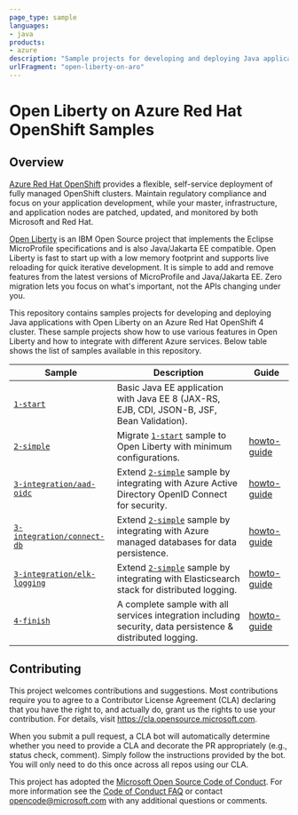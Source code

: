 ```yaml
---
page_type: sample
languages:
- java
products:
- azure
description: "Sample projects for developing and deploying Java applications with Open Liberty on an Azure Red Hat OpenShift 4 cluster."
urlFragment: "open-liberty-on-aro"
---
```


# Open Liberty on Azure Red Hat OpenShift Samples

<!-- 
Guidelines on README format: https://review.docs.microsoft.com/help/onboard/admin/samples/concepts/readme-template?branch=master

Guidance on onboarding samples to docs.microsoft.com/samples: https://review.docs.microsoft.com/help/onboard/admin/samples/process/onboarding?branch=master

Taxonomies for products and languages: https://review.docs.microsoft.com/new-hope/information-architecture/metadata/taxonomies?branch=master
-->

## Overview

[Azure Red Hat OpenShift](https://azure.microsoft.com/services/openshift/) provides a flexible, self-service deployment of fully managed OpenShift clusters. Maintain regulatory compliance and focus on your application development, while your master, infrastructure, and application nodes are patched, updated, and monitored by both Microsoft and Red Hat.

[Open Liberty](https://openliberty.io) is an IBM Open Source project that implements the Eclipse MicroProfile specifications and is also Java/Jakarta EE compatible. Open Liberty is fast to start up with a low memory footprint and supports live reloading for quick iterative development. It is simple to add and remove features from the latest versions of MicroProfile and Java/Jakarta EE. Zero migration lets you focus on what's important, not the APIs changing under you.

This repository contains samples projects for developing and deploying Java applications with Open Liberty on an Azure Red Hat OpenShift 4 cluster.
These sample projects show how to use various features in Open Liberty and how to integrate with different Azure services.
Below table shows the list of samples available in this repository.

| Sample                           | Description                                | Guide                            |
|----------------------------------|--------------------------------------------|----------------------------------|
| [`1-start`](./1-start) | Basic Java EE application with Java EE 8 (JAX-RS, EJB, CDI, JSON-B, JSF, Bean Validation). | |
| [`2-simple`](./2-simple) | Migrate [`1-start`](./1-start) sample to Open Liberty with minimum configurations. | [howto-guide](./guides/howto-deploy-java-openliberty-app.md) |
| [`3-integration/aad-oidc`](./3-integration/aad-oidc) | Extend [`2-simple`](./2-simple) sample by integrating with Azure Active Directory OpenID Connect for security. | [howto-guide](./guides/howto-integrate-aad-oidc.md) |
| [`3-integration/connect-db`](./3-integration/connect-db) | Extend [`2-simple`](./2-simple) sample by integrating with Azure managed databases for data persistence. | [howto-guide](./guides/howto-integrate-azure-managed-databases.md) |
| [`3-integration/elk-logging`](./3-integration/elk-logging) | Extend [`2-simple`](./2-simple) sample by integrating with Elasticsearch stack for distributed logging. | [howto-guide](./guides/howto-integrate-elasticsearch-stack.md) |
| [`4-finish`](./4-finish) | A complete sample with all services integration including security, data persistence & distributed logging. | [howto-guide](./guides/howto-integrate-all.md) |

## Contributing

This project welcomes contributions and suggestions.  Most contributions require you to agree to a
Contributor License Agreement (CLA) declaring that you have the right to, and actually do, grant us
the rights to use your contribution. For details, visit https://cla.opensource.microsoft.com.

When you submit a pull request, a CLA bot will automatically determine whether you need to provide
a CLA and decorate the PR appropriately (e.g., status check, comment). Simply follow the instructions
provided by the bot. You will only need to do this once across all repos using our CLA.

This project has adopted the [Microsoft Open Source Code of Conduct](https://opensource.microsoft.com/codeofconduct/).
For more information see the [Code of Conduct FAQ](https://opensource.microsoft.com/codeofconduct/faq/) or
contact [opencode@microsoft.com](mailto:opencode@microsoft.com) with any additional questions or comments.
